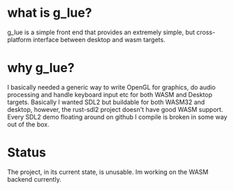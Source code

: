 # what is g_lue?
g_lue is a simple front end that provides an extremely simple, but cross-platform interface  between desktop and wasm targets.

# why g_lue? 
I basically needed a generic way to write OpenGL for graphics, do audio processing and handle keyboard input etc for both WASM and Desktop targets. Basically I wanted SDL2 but buildable for both WASM32 and desktop, however, the rust-sdl2 project doesn't have good WASM support. Every SDL2 demo floating around on github I compile is broken in some way out of the box. 

# Status
The project, in its current state, is unusable. Im  working on the WASM backend currently.  
